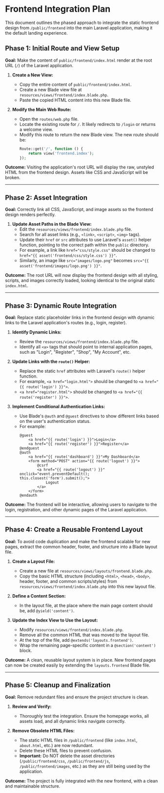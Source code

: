 # Frontend Integration Plan

This document outlines the phased approach to integrate the static frontend design from `/public/frontend` into the main Laravel application, making it the default landing experience.

## Phase 1: Initial Route and View Setup

**Goal:** Make the content of `public/frontend/index.html` render at the root URL (`/`) of the Laravel application.

1.  **Create a New View:**
    *   Copy the entire content of `public/frontend/index.html`.
    *   Create a new Blade view file at `resources/views/frontend/index.blade.php`.
    *   Paste the copied HTML content into this new Blade file.

2.  **Modify the Main Web Route:**
    *   Open the `routes/web.php` file.
    *   Locate the existing route for `/`. It likely redirects to `/login` or returns a welcome view.
    *   Modify this route to return the new Blade view. The new route should be:
        ```php
        Route::get('/', function () {
            return view('frontend.index');
        });
        ```

**Outcome:** Visiting the application's root URL will display the raw, unstyled HTML from the frontend design. Assets like CSS and JavaScript will be broken.

---

## Phase 2: Asset Integration

**Goal:** Correctly link all CSS, JavaScript, and image assets so the frontend design renders perfectly.

1.  **Update Asset Paths in the Blade View:**
    *   Edit the `resources/views/frontend/index.blade.php` file.
    *   Search for all asset links (e.g., `<link>`, `<script>`, `<img>` tags).
    *   Update their `href` or `src` attributes to use Laravel's `asset()` helper function, pointing to the correct path within the `public` directory.
    *   For example, a link like `href="css/style.css"` should be changed to `href="{{ asset('frontend/css/style.css') }}"`.
    *   Similarly, an image like `src="images/logo.png"` becomes `src="{{ asset('frontend/images/logo.png') }}"`.

**Outcome:** The root URL will now display the frontend design with all styling, scripts, and images correctly loaded, looking identical to the original static `index.html`.

---

## Phase 3: Dynamic Route Integration

**Goal:** Replace static placeholder links in the frontend design with dynamic links to the Laravel application's routes (e.g., login, register).

1.  **Identify Dynamic Links:**
    *   Review the `resources/views/frontend/index.blade.php` file.
    *   Identify all `<a>` tags that should point to internal application pages, such as "Login", "Register", "Shop", "My Account", etc.

2.  **Update Links with the `route()` Helper:**
    *   Replace the static `href` attributes with Laravel's `route()` helper function.
    *   For example, `<a href="login.html">` should be changed to `<a href="{{ route('login') }}">`.
    *   `<a href="register.html">` should be changed to `<a href="{{ route('register') }}">`.

3.  **Implement Conditional Authentication Links:**
    *   Use Blade's `@auth` and `@guest` directives to show different links based on the user's authentication status.
    *   For example:
        ```blade
        @guest
            <a href="{{ route('login') }}">Login</a>
            <a href="{{ route('register') }}">Register</a>
        @endguest
        @auth
            <a href="{{ route('dashboard') }}">My Dashboard</a>
            <form method="POST" action="{{ route('logout') }}">
                @csrf
                <a href="{{ route('logout') }}" onclick="event.preventDefault(); this.closest('form').submit();">
                    Logout
                </a>
            </form>
        @endauth
        ```

**Outcome:** The frontend will be interactive, allowing users to navigate to the login, registration, and other dynamic pages of the Laravel application.

---

## Phase 4: Create a Reusable Frontend Layout

**Goal:** To avoid code duplication and make the frontend scalable for new pages, extract the common header, footer, and structure into a Blade layout file.

1.  **Create a Layout File:**
    *   Create a new file at `resources/views/layouts/frontend.blade.php`.
    *   Copy the basic HTML structure (including `<html>`, `<head>`, `<body>`, header, footer, and common scripts/styles) from `resources/views/frontend/index.blade.php` into this new layout file.

2.  **Define a Content Section:**
    *   In the layout file, at the place where the main page content should be, add `@yield('content')`.

3.  **Update the Index View to Use the Layout:**
    *   Modify `resources/views/frontend/index.blade.php`.
    *   Remove all the common HTML that was moved to the layout file.
    *   At the top of the file, add `@extends('layouts.frontend')`.
    *   Wrap the remaining page-specific content in a `@section('content')` block.

**Outcome:** A clean, reusable layout system is in place. New frontend pages can now be created easily by extending the `layouts.frontend` Blade file.

---

## Phase 5: Cleanup and Finalization

**Goal:** Remove redundant files and ensure the project structure is clean.

1.  **Review and Verify:**
    *   Thoroughly test the integration. Ensure the homepage works, all assets load, and all dynamic links navigate correctly.

2.  **Remove Obsolete HTML Files:**
    *   The static HTML files in `/public/frontend` (like `index.html`, `about.html`, etc.) are now redundant.
    *   Delete these HTML files to prevent confusion.
    *   **Important:** Do NOT delete the asset directories (`/public/frontend/css`, `/public/frontend/js`, `/public/frontend/images`, etc.) as they are still being used by the application.

**Outcome:** The project is fully integrated with the new frontend, with a clean and maintainable structure.
